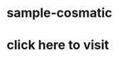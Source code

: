 # sample-cosmatic
<h1>click here to <a hrfe="https://simshad.github.io/sample-cosmatic/">visit</a></h1>
